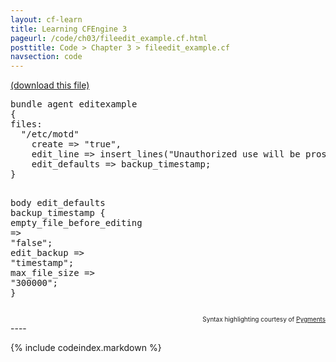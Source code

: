 ```yaml
---
layout: cf-learn
title: Learning CFEngine 3
pageurl: /code/ch03/fileedit_example.cf.html
posttitle: Code > Chapter 3 > fileedit_example.cf
navsection: code
---
```


[(download this file)](https://raw.github.com/zzamboni/cf-learn.info/master/src/ch03/fileedit_example.cf)

<div class="highlight"><pre><span class="k">bundle</span> <span class="k">agent</span> <span class="nf">editexample</span>
<span class="p">{</span>
<span class="kd">files</span><span class="p">:</span>
  <span class="s">&quot;/etc/motd&quot;</span>
    <span class="kr">create</span> <span class="o">=&gt;</span> <span class="s">&quot;true&quot;</span><span class="p">,</span>
    <span class="kr">edit_line</span> <span class="o">=&gt;</span> <span class="nf">insert_lines</span><span class="p">(</span><span class="s">&quot;Unauthorized use will be prosecuted&quot;</span><span class="p">),</span>
    <span class="kr">edit_defaults</span> <span class="o">=&gt;</span> <span class="nf">backup_timestamp</span><span class="p">;</span>
<span class="p">}</span>

<span class="k">body</span> <span class="k">edit_defaults</span> <span class="nf">backup_timestamp</span>
<span class="p">{</span>
  <span class="kr">empty_file_before_editing</span> <span class="o">=&gt;</span> <span class="s">&quot;false&quot;</span><span class="p">;</span>
  <span class="kr">edit_backup</span> <span class="o">=&gt;</span> <span class="s">&quot;timestamp&quot;</span><span class="p">;</span>
  <span class="kr">max_file_size</span> <span class="o">=&gt;</span> <span class="s">&quot;300000&quot;</span><span class="p">;</span>
<span class="p">}</span>
</pre></div>

<div align="right"><font size="-2">Syntax highlighting courtesy of <a href="http://blog.zzamboni.org/cfengine3-lexer-for-pygments">Pygments</a></font></div>
----

{% include codeindex.markdown %}
